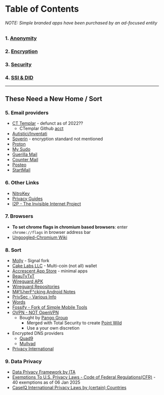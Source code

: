 # Table of Contents
###### NOTE: Simple branded apps have been purchased by an ad-focused entity

### 1. [Anonymity](/privacy/anon/README.md)


### 2. [Encryption](/privacy/encryption/README.md)


### 3. [Security](/privacy/security/README.md)


### 4. [SSI & DID](/privacy/ssi-did/README.md)

---
##  These Need a New Home / Sort
### 5. Email providers
- [CT Templar](https://ctemplar.com/) - defunct as of 2022??
  - CTemplar Github [acct](https://github.com/CTemplar)
- [Autistici/Inventati](https://www.autistici.org/)
- [Soverin](https://soverin.com/) - encryption standard not mentioned
- [Proton](https://mail.proton.me/)
- [My Sudo](https://anonyome.com/individuals/mysudo/)
- [Guerilla Mail](https://www.guerrillamail.com/)
- [Counter Mail ](https://countermail.com/)
- [Posteo](https://posteo.de/en/)
- [StartMail](https://www.startmail.com/)

### 6. Other Links
- [NitroKey](https://www.nitrokey.com/)
- [Privacy Guides](https://www.privacyguides.org/en)
- [I2P - The Invisible Internet Project](https://geti2p.net/en/)

### 7. Browsers
- **To set chrome flags in chromium based browsers**: enter ```chrome://flags``` in browser address bar
- [Ungoogled-Chromium Wiki](https://github.com/ungoogled-software/ungoogled-chromium-wiki)

### 8. Sort
- [Molly](https://github.com/mollyim) - Signal fork
- [Cake Labs LLC](https://github.com/cake-tech) - Multi-coin (not all) wallet
- [Accrescent App Store](https://github.com/accrescent) - minimal apps
- [BeauTyTxT](https://github.com/soupslurpr/BeauTyXT)
- [Wireguard APK](https://git.zx2c4.com/wireguard-android/about/)
- [Wireguard Repositories](https://www.wireguard.com/repositories/)
- [M#%herF^cking Android Notes](https://github.com/st8tikratio/Usefulness/blob/main/privacy/mf-android-notes.md)
- [PrivSec - Various Info](https://privsec.dev/)
- [Words](https://github.com/st8tikratio/Usefulness/blob/main/privacy/eff_large_words.md)
- [Fossify - Fork of Simple Mobile Tools](https://www.fossify.org/)
- [OVPN - NOT OpenVPN](https://openvpn.net/)
  - Bought by [Pango Group](https://www.pointwild.com/pango-group-merges-with-total-security-combined-company-rebranded-point-wild/)
    - Merged with Total Security to create [Point Wild](https://www.pointwild.com/)
    - Use a your own discretion 
- Encrypted DNS providers
  - [Quad9](https://quad9.net/service/service-addresses-and-features)
  - [Mullvad](https://mullvad.net/en/help/dns-over-https-and-dns-over-tls)
- [Privacy International](https://privacyinternational.org)

### 9. Data Privacy
- [Data Privacy Framework by ITA](https://www.dataprivacyframework.gov/Website-Privacy-Policy)
- [Exemptions To U.S. Privacy Laws - Code of Federal Regulations(CFR)](https://www.ecfr.gov/current/title-28/chapter-I/part-16/subpart-E) - 40 exemptions as of 06 Jan 2025
- [CaseIQ International Privacy Laws by (certain) Countries](https://www.caseiq.com/resources/a-practical-guide-to-data-privacy-laws-by-country/)
